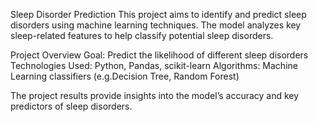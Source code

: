 
Sleep Disorder Prediction
This project aims to identify and predict sleep disorders using machine learning techniques. The model analyzes key sleep-related features to help classify potential sleep disorders.

Project Overview
Goal: Predict the likelihood of different sleep disorders
Technologies Used: Python, Pandas, scikit-learn
Algorithms: Machine Learning classifiers (e.g.Decision Tree, Random Forest)

The project results provide insights into the model’s accuracy and key predictors of sleep disorders.
